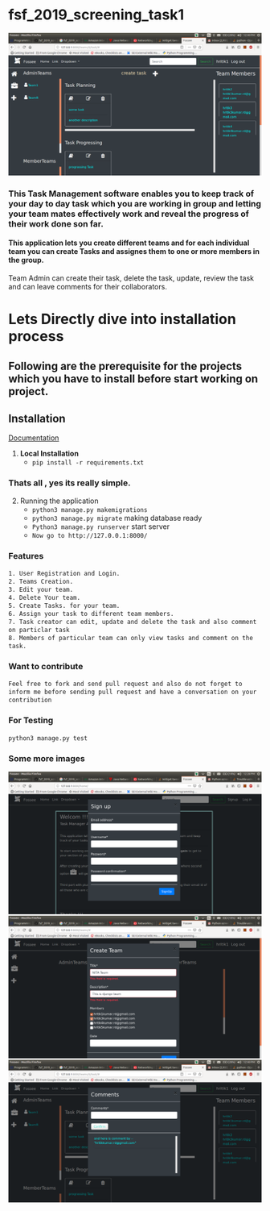 # fsf_2019_screening_task1


![alt text](https://github.com/Eagle732/fsf_2019_screening_task1/blob/master/static/assets/images/Screenshot%20from%202019-03-31%2012-40-11.png)

### This Task Management software enables you to keep track of your day to day task which you are working in group and letting your team mates effectively work and reveal the progress of their work done son far.


#### This application lets you create different teams and for each individual team you can create Tasks and assignes them to one or more members in the group.
Team Admin can create their task, delete the task, update, review the task and can leave comments for their collaborators.



# Lets Directly dive into installation process
## Following are the prerequisite for the projects which you have to install before start working on project.
## Installation

[Documentation](documentation.pdf)

1. **Local Installation**
    * `pip install -r requirements.txt`


### Thats all , yes its really simple.



2. Running the application
    * `python3 manage.py makemigrations`
    * `python3 manage.py migrate`           making database ready
    * `Python3 manage.py runserver`         start server
    * `Now go to http://127.0.0.1:8000/`

### Features
    1. User Registration and Login.
    2. Teams Creation.
    3. Edit your team.
    4. Delete Your team.
    5. Create Tasks. for your team.
    6. Assign your task to different team members.
    7. Task creator can edit, update and delete the task and also comment on particlar task
    8. Members of particular team can only view tasks and comment on the task. 

### Want to contribute

    Feel free to fork and send pull request and also do not forget to inform me before sending pull request and have a conversation on your contribution 



### For Testing

    python3 manage.py test


### Some more images
![alt text](https://github.com/Eagle732/fsf_2019_screening_task1/blob/master/static/assets/images/Screenshot%20from%202019-03-31%2012-28-05.png)
![alt text](https://github.com/Eagle732/fsf_2019_screening_task1/blob/master/static/assets/images/Screenshot%20from%202019-03-31%2012-31-20.png)
![alt text](https://github.com/Eagle732/fsf_2019_screening_task1/blob/master/static/assets/images/Screenshot%20from%202019-03-31%2012-40-55.png)


